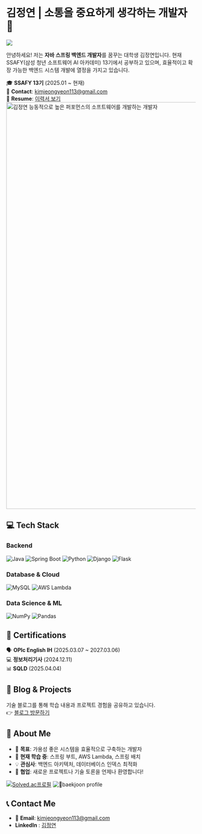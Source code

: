 # 김정연 | 소통을 중요하게 생각하는 개발자 👋

![](https://gh-hits.nomadcoders.workers.dev/view?username=blueconecell&cache)

안녕하세요! 저는 **자바 스프링 백엔드 개발자**를 꿈꾸는 대학생 김정연입니다. 현재 SSAFY(삼성 청년 소프트웨어 AI 아카데미) 13기에서 공부하고 있으며, 효율적이고 확장 가능한 백엔드 시스템 개발에 열정을 가지고 있습니다.

🎓 **SSAFY 13기** (2025.01 ~ 현재)  
📧 **Contact**: kimjeongyeon113@gmail.com  
📄 **Resume**: [이력서 보기](https://yellow-shift-686.notion.site/2606ea818dfb80babe93e389b4ab7fa6)  
<img width="1920" height="1080" alt="김정연  능동적으로 높은 퍼포먼스의 소프트웨어를 개발하는 개발자" src="https://github.com/user-attachments/assets/5834e6ba-2752-4493-a357-24c63972bb4c" />

## 💻 Tech Stack

### Backend
![Java](https://img.shields.io/badge/Java-ED8B00?style=flat-square&logo=openjdk&logoColor=white)
![Spring Boot](https://img.shields.io/badge/Spring%20Boot-6DB33F?style=flat-square&logo=spring&logoColor=white)
![Python](https://img.shields.io/badge/Python-3776AB?style=flat-square&logo=python&logoColor=white)
![Django](https://img.shields.io/badge/Django-092E20?style=flat-square&logo=django&logoColor=white)
![Flask](https://img.shields.io/badge/Flask-000000?style=flat-square&logo=flask&logoColor=white)

### Database & Cloud
![MySQL](https://img.shields.io/badge/MySQL-4479A1?style=flat-square&logo=mysql&logoColor=white)
![AWS Lambda](https://img.shields.io/badge/AWS%20Lambda-FF9900?style=flat-square&logo=awslambda&logoColor=white)

### Data Science & ML
![NumPy](https://img.shields.io/badge/NumPy-013243?style=flat-square&logo=numpy&logoColor=white)
![Pandas](https://img.shields.io/badge/Pandas-150458?style=flat-square&logo=pandas&logoColor=white)

## 📜 Certifications

🗣️ **OPIc English IH** (2025.03.07 ~ 2027.03.06)  
💻 **정보처리기사** (2024.12.11)  
📊 **SQLD** (2025.04.04)

## 📝 Blog & Projects

기술 블로그를 통해 학습 내용과 프로젝트 경험을 공유하고 있습니다.  
👉 [블로그 방문하기](https://blueconecell.oopy.io/)

## 🚀 About Me

- 🎯 **목표**: 가용성 좋은 시스템을 효율적으로 구축하는 개발자
- 🌱 **현재 학습 중**: 스프링 부트, AWS Lambda, 스프링 배치
- 💡 **관심사**: 백엔드 아키텍처, 데이터베이스 인덱스 최적화
- 🤝 **협업**: 새로운 프로젝트나 기술 토론을 언제나 환영합니다!

[![Solved.ac프로필](http://mazassumnida.wtf/api/v2/generate_badge?boj=kmcreeper113_2)](https://solved.ac/kmcreeper113_2)
![baekjoon profile](http://mazandi.herokuapp.com/api?handle=kmcreeper113_2&theme=cold)


## 📞 Contact Me

- 📧 **Email**: kimjeongyeon113@gmail.com
- **LinkedIn** : [김정연](https://www.linkedin.com/in/%EC%A0%95%EC%97%B0-%EA%B9%80-981835240/)

